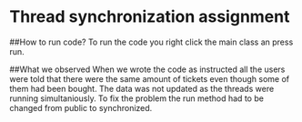 # Thread synchronization assignment

##How to run code?
To run the code you right click the main class an press run.

##What we observed
When we wrote the code as instructed all the users were told that there were the same amount of tickets even though some of them had been bought. 
The data was not updated as the threads were running simultaniously. To fix the problem the run method had to be changed from public to synchronized.
